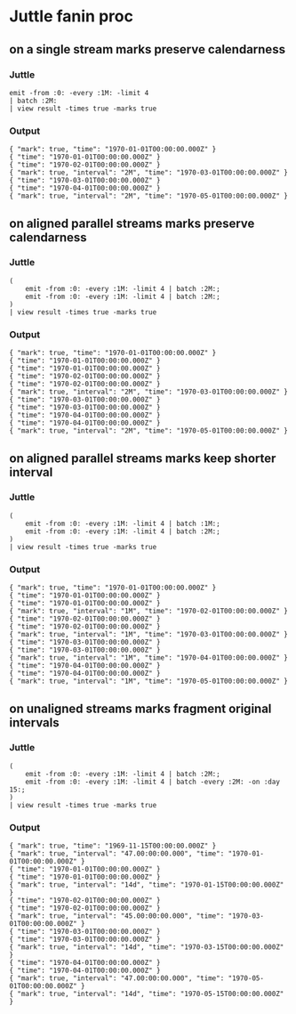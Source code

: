 # Juttle fanin proc

## on a single stream marks preserve calendarness

### Juttle

    emit -from :0: -every :1M: -limit 4
    | batch :2M:
    | view result -times true -marks true

### Output

    { "mark": true, "time": "1970-01-01T00:00:00.000Z" }
    { "time": "1970-01-01T00:00:00.000Z" }
    { "time": "1970-02-01T00:00:00.000Z" }
    { "mark": true, "interval": "2M", "time": "1970-03-01T00:00:00.000Z" }
    { "time": "1970-03-01T00:00:00.000Z" }
    { "time": "1970-04-01T00:00:00.000Z" }
    { "mark": true, "interval": "2M", "time": "1970-05-01T00:00:00.000Z" }

## on aligned parallel streams marks preserve calendarness

### Juttle

    (
        emit -from :0: -every :1M: -limit 4 | batch :2M:;
        emit -from :0: -every :1M: -limit 4 | batch :2M:;
    )
    | view result -times true -marks true

### Output

    { "mark": true, "time": "1970-01-01T00:00:00.000Z" }
    { "time": "1970-01-01T00:00:00.000Z" }
    { "time": "1970-01-01T00:00:00.000Z" }
    { "time": "1970-02-01T00:00:00.000Z" }
    { "time": "1970-02-01T00:00:00.000Z" }
    { "mark": true, "interval": "2M", "time": "1970-03-01T00:00:00.000Z" }
    { "time": "1970-03-01T00:00:00.000Z" }
    { "time": "1970-03-01T00:00:00.000Z" }
    { "time": "1970-04-01T00:00:00.000Z" }
    { "time": "1970-04-01T00:00:00.000Z" }
    { "mark": true, "interval": "2M", "time": "1970-05-01T00:00:00.000Z" }

## on aligned parallel streams marks keep shorter interval

### Juttle

    (
        emit -from :0: -every :1M: -limit 4 | batch :1M:;
        emit -from :0: -every :1M: -limit 4 | batch :2M:;
    )
    | view result -times true -marks true

### Output

    { "mark": true, "time": "1970-01-01T00:00:00.000Z" }
    { "time": "1970-01-01T00:00:00.000Z" }
    { "time": "1970-01-01T00:00:00.000Z" }
    { "mark": true, "interval": "1M", "time": "1970-02-01T00:00:00.000Z" }
    { "time": "1970-02-01T00:00:00.000Z" }
    { "time": "1970-02-01T00:00:00.000Z" }
    { "mark": true, "interval": "1M", "time": "1970-03-01T00:00:00.000Z" }
    { "time": "1970-03-01T00:00:00.000Z" }
    { "time": "1970-03-01T00:00:00.000Z" }
    { "mark": true, "interval": "1M", "time": "1970-04-01T00:00:00.000Z" }
    { "time": "1970-04-01T00:00:00.000Z" }
    { "time": "1970-04-01T00:00:00.000Z" }
    { "mark": true, "interval": "1M", "time": "1970-05-01T00:00:00.000Z" }

## on unaligned streams marks fragment original intervals

### Juttle

    (
        emit -from :0: -every :1M: -limit 4 | batch :2M:;
        emit -from :0: -every :1M: -limit 4 | batch -every :2M: -on :day 15:;
    )
    | view result -times true -marks true

### Output

    { "mark": true, "time": "1969-11-15T00:00:00.000Z" }
    { "mark": true, "interval": "47.00:00:00.000", "time": "1970-01-01T00:00:00.000Z" }
    { "time": "1970-01-01T00:00:00.000Z" }
    { "time": "1970-01-01T00:00:00.000Z" }
    { "mark": true, "interval": "14d", "time": "1970-01-15T00:00:00.000Z" }
    { "time": "1970-02-01T00:00:00.000Z" }
    { "time": "1970-02-01T00:00:00.000Z" }
    { "mark": true, "interval": "45.00:00:00.000", "time": "1970-03-01T00:00:00.000Z" }
    { "time": "1970-03-01T00:00:00.000Z" }
    { "time": "1970-03-01T00:00:00.000Z" }
    { "mark": true, "interval": "14d", "time": "1970-03-15T00:00:00.000Z" }
    { "time": "1970-04-01T00:00:00.000Z" }
    { "time": "1970-04-01T00:00:00.000Z" }
    { "mark": true, "interval": "47.00:00:00.000", "time": "1970-05-01T00:00:00.000Z" }
    { "mark": true, "interval": "14d", "time": "1970-05-15T00:00:00.000Z" }
